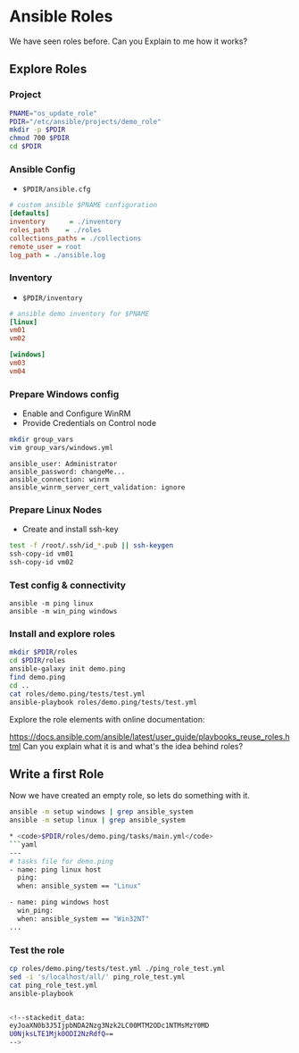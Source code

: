 # Ansible Roles
We have seen roles before.
Can you Explain to me how it works?

## Explore Roles

### Project
```bash
PNAME="os_update_role"
PDIR="/etc/ansible/projects/demo_role"
mkdir -p $PDIR
chmod 700 $PDIR
cd $PDIR
```

### Ansible Config
* <code>$PDIR/ansible.cfg</code>
```ini
# custom ansible $PNAME configuration
[defaults]
inventory      = ./inventory
roles_path    = ./roles
collections_paths = ./collections
remote_user = root
log_path = ./ansible.log
```

### Inventory
* <code>$PDIR/inventory</code>
```ini
# ansible demo inventory for $PNAME
[linux]
vm01
vm02

[windows]
vm03
vm04
```

### Prepare Windows config
* Enable and Configure WinRM
* Provide Credentials on Control node
```bash
mkdir group_vars
vim group_vars/windows.yml
```
```
ansible_user: Administrator
ansible_password: changeMe...
ansible_connection: winrm
ansible_winrm_server_cert_validation: ignore
```

### Prepare Linux Nodes
* Create and install ssh-key
```bash
test -f /root/.ssh/id_*.pub || ssh-keygen
ssh-copy-id vm01
ssh-copy-id vm02
```

### Test config & connectivity
```
ansible -m ping linux
ansible -m win_ping windows
```

### Install and explore roles
```bash
mkdir $PDIR/roles
cd $PDIR/roles
ansible-galaxy init demo.ping
find demo.ping
cd ..
cat roles/demo.ping/tests/test.yml
ansible-playbook roles/demo.ping/tests/test.yml
```
Explore the role elements with online documentation:

https://docs.ansible.com/ansible/latest/user_guide/playbooks_reuse_roles.html
Can you explain what it is and what's the idea behind roles?

## Write a first Role
Now we have created an empty role, so lets do something with it.
```bash
ansible -m setup windows | grep ansible_system
ansible -m setup linux | grep ansible_system

* <code>$PDIR/roles/demo.ping/tasks/main.yml</code>
```yaml
---
# tasks file for demo.ping
- name: ping linux host
  ping:
  when: ansible_system == "Linux"

- name: ping windows host
  win_ping:
  when: ansible_system == "Win32NT"
...
```
### Test the role
```bash
cp roles/demo.ping/tests/test.yml ./ping_role_test.yml
sed -i 's/localhost/all/' ping_role_test.yml
cat ping_role_test.yml
ansible-playbook 


<!--stackedit_data:
eyJoaXN0b3J5IjpbNDA2Nzg3Nzk2LC00MTM2ODc1NTMsMzY0MD
U0NjksLTE1Mjk0ODI2NzRdfQ==
-->